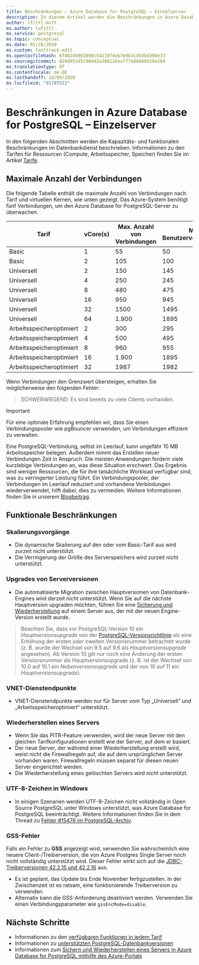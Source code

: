 ```yaml
---
title: Beschränkungen – Azure Database for PostgreSQL – Einzelserver
description: In diesem Artikel werden die Beschränkungen in Azure Database for PostgreSQL für Einzelserver beschrieben, z. B. die Anzahl der Verbindungen und Optionen für die Speicher-Engine.
author: lfittl-msft
ms.author: lufittl
ms.service: postgresql
ms.topic: conceptual
ms.date: 01/28/2020
ms.custom: fasttrack-edit
ms.openlocfilehash: 6f48245983898c542197deb7e0b3cd53bd39be33
ms.sourcegitcommit: 829d951d5c90442a38012daaf77e86046018e5b9
ms.translationtype: HT
ms.contentlocale: de-DE
ms.lasthandoff: 10/09/2020
ms.locfileid: "91707522"
---
```

# <a name="limits-in-azure-database-for-postgresql---single-server"></a>Beschränkungen in Azure Database for PostgreSQL – Einzelserver
In den folgenden Abschnitten werden die Kapazitäts- und funktionalen Beschränkungen im Datenbankdienst beschrieben. Informationen zu den Tarifen für Ressourcen (Compute, Arbeitsspeicher, Speicher) finden Sie im Artikel [Tarife](concepts-pricing-tiers.md).


## <a name="maximum-connections"></a>Maximale Anzahl der Verbindungen
Die folgende Tabelle enthält die maximale Anzahl von Verbindungen nach Tarif und virtuellen Kernen, wie unten gezeigt. Das Azure-System benötigt fünf Verbindungen, um den Azure Database for PostgreSQL-Server zu überwachen. 

|**Tarif**| **vCore(s)**| **Max. Anzahl von Verbindungen** | **Max. Benutzerverbindungen** |
|---|---|---|---|
|Basic| 1| 55 | 50|
|Basic| 2| 105 | 100|
|Universell| 2| 150| 145|
|Universell| 4| 250| 245|
|Universell| 8| 480| 475|
|Universell| 16| 950| 945|
|Universell| 32| 1500| 1495|
|Universell| 64| 1.900| 1895|
|Arbeitsspeicheroptimiert| 2| 300| 295|
|Arbeitsspeicheroptimiert| 4| 500| 495|
|Arbeitsspeicheroptimiert| 8| 960| 955|
|Arbeitsspeicheroptimiert| 16| 1.900| 1895|
|Arbeitsspeicheroptimiert| 32| 1987| 1982|

Wenn Verbindungen den Grenzwert übersteigen, erhalten Sie möglicherweise den folgenden Fehler:
> SCHWERWIEGEND: Es sind bereits zu viele Clients vorhanden.

> [!IMPORTANT]
> Für eine optimale Erfahrung empfehlen wir, dass Sie einen Verbindungspooler wie pgBouncer verwenden, um Verbindungen effizient zu verwalten.

Eine PostgreSQL-Verbindung, selbst im Leerlauf, kann ungefähr 10 MB Arbeitsspeicher belegen. Außerdem nimmt das Erstellen neuer Verbindungen Zeit in Anspruch. Die meisten Anwendungen fordern viele kurzlebige Verbindungen an, was diese Situation erschwert. Das Ergebnis sind weniger Ressourcen, die für ihre tatsächliche Workload verfügbar sind, was zu verringerter Leistung führt. Ein Verbindungspooler, der Verbindungen im Leerlauf reduziert und vorhandene Verbindungen wiederverwendet, hilft dabei, dies zu vermeiden. Weitere Informationen finden Sie in unserem [Blogbeitrag](https://techcommunity.microsoft.com/t5/azure-database-for-postgresql/not-all-postgres-connection-pooling-is-equal/ba-p/825717).

## <a name="functional-limitations"></a>Funktionale Beschränkungen
### <a name="scale-operations"></a>Skalierungsvorgänge
- Die dynamische Skalierung auf den oder vom Basic-Tarif aus wird zurzeit nicht unterstützt.
- Die Verringerung der Größe des Serverspeichers wird zurzeit nicht unterstützt.

### <a name="server-version-upgrades"></a>Upgrades von Serverversionen
- Die automatisierte Migration zwischen Hauptversionen von Datenbank-Engines wird derzeit nicht unterstützt. Wenn Sie auf die nächste Hauptversion upgraden möchten, führen Sie eine [Sicherung und Wiederherstellung](./howto-migrate-using-dump-and-restore.md) auf einem Server aus, der mit der neuen Engine-Version erstellt wurde.

> Beachten Sie, dass vor PostgreSQL-Version 10 ein _Hauptversionsupgrade_ von der [PostgreSQL-Versionsrichtlinie](https://www.postgresql.org/support/versioning/) als eine Erhöhung der ersten _oder_ zweiten Versionsnummer betrachtet wurde (z. B. wurde der Wechsel von 9.5 auf 9.6 als _Hauptversionsupgrade_ angesehen).
> Ab Version 10 gilt nur noch eine Änderung der ersten Versionsnummer als Hauptversionsupgrade (z. B. ist der Wechsel von 10.0 auf 10.1 ein _Nebenversionsupgrade_ und der von 10 auf 11 ein _Hauptversionsupgrade_).

### <a name="vnet-service-endpoints"></a>VNET-Dienstendpunkte
- VNET-Dienstendpunkte werden nur für Server vom Typ „Universell“ und „Arbeitsspeicheroptimiert“ unterstützt.

### <a name="restoring-a-server"></a>Wiederherstellen eines Servers
- Wenn Sie das PITR-Feature verwenden, wird der neue Server mit den gleichen Tarifkonfigurationen erstellt wie der Server, auf dem er basiert.
- Der neue Server, der während einer Wiederherstellung erstellt wird, weist nicht die Firewallregeln auf, die auf dem ursprünglichen Server vorhanden waren. Firewallregeln müssen separat für diesen neuen Server eingerichtet werden.
- Die Wiederherstellung eines gelöschten Servers wird nicht unterstützt.

### <a name="utf-8-characters-on-windows"></a>UTF-8-Zeichen in Windows
- In einigen Szenarien werden UTF-8-Zeichen nicht vollständig in Open Source PostgreSQL unter Windows unterstützt, was Azure Database for PostgreSQL beeinträchtigt. Weitere Informationen finden Sie in dem Thread zu [Fehler #15476 im PostgreSQL-Archiv](https://www.postgresql-archive.org/BUG-15476-Problem-on-show-trgm-with-4-byte-UTF-8-characters-td6056677.html).

### <a name="gss-error"></a>GSS-Fehler
Falls ein Fehler zu **GSS** angezeigt wird, verwenden Sie wahrscheinlich eine neuere Client-/Treiberversion, die von Azure Postgres Single Server noch nicht vollständig unterstützt wird. Dieser Fehler wirkt sich auf die [JDBC-Treiberversionen 42.2.15 und 42.2.16](https://github.com/pgjdbc/pgjdbc/issues/1868) aus.
   - Es ist geplant, das Update bis Ende November fertigzustellen. In der Zwischenzeit ist es ratsam, eine funktionierende Treiberversion zu verwenden.
   - Alternativ kann die GSS-Anforderung deaktiviert werden.  Verwenden Sie einen Verbindungsparameter wie `gssEncMode=disable`.

## <a name="next-steps"></a>Nächste Schritte
- Informationen zu den [verfügbaren Funktionen in jedem Tarif](concepts-pricing-tiers.md)
- Informationen zu [unterstützten PostgreSQL-Datenbankversionen](concepts-supported-versions.md)
- Informationen zum [Sichern und Wiederherstellen eines Servers in Azure Database for PostgreSQL mithilfe des Azure-Portals](howto-restore-server-portal.md)
